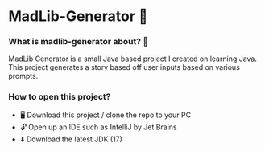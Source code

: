 # MadLib-Generator 📖

### What is madlib-generator about? 🧐

MadLib Generator is a small Java based project I created on learning Java. This project
generates a story based off user inputs based on various prompts. 

### How to open this project? 

- 🖥️ Download this project / clone the repo to your PC
- 🔓 Open up an IDE such as IntelliJ by Jet Brains
- ⬇️ Download the latest JDK (17)
